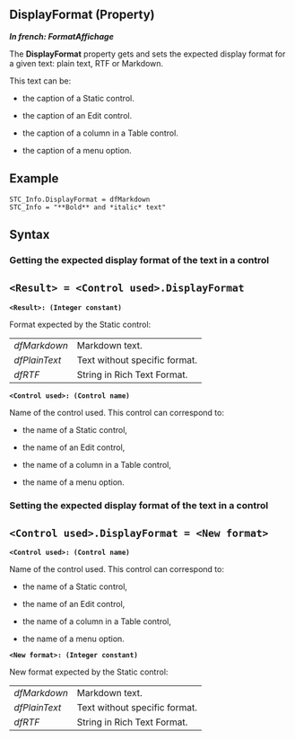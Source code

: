 
## DisplayFormat (Property)

***In french: FormatAffichage***
	



<a name="XUse"></a>
<a name="Use"></a>
<a name="description"></a>
The **DisplayFormat** property gets and sets the expected display format for a given text: plain text, RTF or Markdown.

This text can be: 

- the caption of a Static control. 

- the caption of an Edit control.

- the caption of a column in a Table control.  

- the caption of a menu option.  



<a name="Example1"></a>
<a name="sample_code"></a>

## Example


```wl
STC_Info.DisplayFormat = dfMarkdown
STC_Info = "**Bold** and *italic* text"
```

<a name="XSYNTAX"></a>

## Syntax
<a name="SYNTAX1"></a>

### Getting the expected display format of the text in a control

`<Result> = <Control used>.DisplayFormat`
---

**`<Result>: (Integer constant)`**

Format expected by the Static control: 



|   |   |
| --- | --- |
| *dfMarkdown* | Markdown text. |
| *dfPlainText* | Text without specific format. |
| *dfRTF* | String in Rich Text Format. |



**`<Control used>: (Control name)`**

Name of the control used. This control can correspond to: 

- the name of a Static control,

- the name of an Edit control,

- the name of a column in a Table control,

- the name of a menu option.  





<a name="SYNTAX2"></a>

### Setting the expected display format of the text in a control

`<Control used>.DisplayFormat = <New format>`
---

**`<Control used>: (Control name)`**

Name of the control used. This control can correspond to: 

- the name of a Static control,

- the name of an Edit control,

- the name of a column in a Table control,

- the name of a menu option.     




**`<New format>: (Integer constant)`**

New format expected by the Static control: 



|   |   |
| --- | --- |
| *dfMarkdown* | Markdown text. |
| *dfPlainText* | Text without specific format. |
| *dfRTF* | String in Rich Text Format. |






